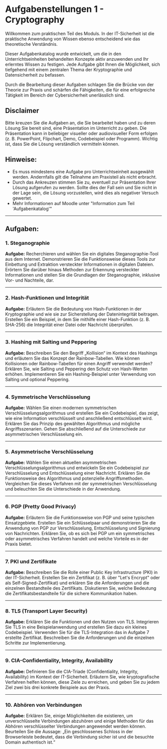 # Aufgabenstellungen 1 - Cryptography

Willkommen zum praktischen Teil des Moduls. In der IT-Sicherheit ist die praktische Anwendung von Wissen ebenso entscheidend wie das theoretische Verständnis.

Dieser Aufgabenkatalog wurde entwickelt, um die in den Unterrichtseinheiten behandelten Konzepte aktiv anzuwenden und Ihr erlerntes Wissen zu festigen. Jede Aufgabe gibt Ihnen die Möglichkeit, sich tiefgehend mit einem zentralen Thema der Kryptographie und Datensicherheit zu befassen.

Durch die Bearbeitung dieser Aufgaben schlagen Sie die Brücke von der Theorie zur Praxis und schärfen die Fähigkeiten, die für eine erfolgreiche Tätigkeit im Bereich der Cybersicherheit unerlässlich sind.

## Disclaimer
Bitte kreuzen Sie die Aufgaben an, die Sie bearbeitet haben und zu deren Lösung Sie bereit sind, eine Präsentation im Unterricht zu geben. Die Präsentation kann in beliebiger visueller oder audiovisueller Form erfolgen (z. B. PowerPoint, Flipchart, Demo, Codebeispiel oder Programm).
Wichtig ist, dass Sie die Lösung verständlich vermitteln können.

## Hinweise:

* Es muss mindestens eine Aufgabe pro Unterrichtseinheit ausgewählt werden. Andernfalls gilt die Teilnahme am Praxisteil als nicht erbracht.
* Durch das Ankreuzen stimmen Sie zu, eventuell zur Präsentation Ihrer Lösung aufgerufen zu werden. Sollte dies der Fall sein und Sie nicht in der Lage sein, die Lösung vorzustellen, wird dies als negativer Versuch gewertet.
* Mehr Informationen auf Moodle unter "Information zum Teil 'Aufgabenkatalog'"

---

## Aufgaben:

### 1. Steganographie

**Aufgabe:** Recherchieren und wählen Sie ein digitales Steganographie-Tool aus dem Internet. Demonstrieren Sie die Funktionsweise dieses Tools zur Einbettung und Extraktion versteckter Informationen in digitalen Dateien. Erörtern Sie darüber hinaus Methoden zur Erkennung versteckter Informationen und stellen Sie die Grundlagen der Steganographie, inklusive Vor- und Nachteile, dar.

---

### 2. Hash-Funktionen und Integrität

**Aufgabe:** Erläutern Sie die Bedeutung von Hash-Funktionen in der Kryptographie und wie sie zur Sicherstellung der Datenintegrität beitragen. Erstellen Sie ein Beispiel, in dem Sie mithilfe einer Hash-Funktion (z. B. SHA-256) die Integrität einer Datei oder Nachricht überprüfen.

---

### 3. Hashing mit Salting und Peppering

**Aufgabe:** Beschreiben Sie den Begriff „Kollision“ im Kontext des Hashings und erläutern Sie das Konzept der Rainbow-Tabellen. Wie können Kollisionen oder Rainbow-Tabellen für einen Angriff verwendet werden? Erklären Sie, wie Salting und Peppering den Schutz von Hash-Werten erhöhen. Implementieren Sie ein Hashing-Beispiel unter Verwendung von Salting und optional Peppering.

---

### 4. Symmetrische Verschlüsselung

**Aufgabe:** Wählen Sie einen modernen symmetrischen Verschlüsselungsalgorithmus und erstellen Sie ein Codebeispiel, das zeigt, wie eine Information verschlüsselt und anschließend entschlüsselt wird. Erklären Sie das Prinzip des gewählten Algorithmus und mögliche Angriffsszenarien. Gehen Sie abschließend auf die Unterschiede zur asymmetrischen Verschlüsselung ein.

---

### 5. Asymmetrische Verschlüsselung

**Aufgabe:** Wählen Sie einen aktuellen asymmetrischen Verschlüsselungsalgorithmus und entwickeln Sie ein Codebeispiel zur Verschlüsselung und Entschlüsselung einer Nachricht. Erklären Sie die Funktionsweise des Algorithmus und potenzielle Angriffsmethoden. Vergleichen Sie dieses Verfahren mit der symmetrischen Verschlüsselung und beleuchten Sie die Unterschiede in der Anwendung.

---

### 6. PGP (Pretty Good Privacy)

**Aufgabe:** Erläutern Sie die Funktionsweise von PGP und seine typischen Einsatzgebiete. Erstellen Sie ein Schlüsselpaar und demonstrieren Sie die Anwendung von PGP zur Verschlüsselung, Entschlüsselung und Signierung von Nachrichten. Erklären Sie, ob es sich bei PGP um ein symmetrisches oder asymmetrisches Verfahren handelt und welche Vorteile es in der Praxis bietet.

---

### 7. PKI und Zertifikate

**Aufgabe:** Beschreiben Sie die Rolle einer Public Key Infrastructure (PKI) in der IT-Sicherheit. Erstellen Sie ein Zertifikat (z. B. über "Let's Encrypt" oder als Self-Signed-Zertifikat) und erklären Sie die Anforderungen und die einzelnen Bestandteile des Zertifikats. Diskutieren Sie, welche Bedeutung die Zertifikatsbestandteile für die sichere Kommunikation haben.

---

### 8. TLS (Transport Layer Security)

**Aufgabe:** Erklären Sie die Funktionen und den Nutzen von TLS. Integrieren Sie TLS in eine Beispielanwendung und erstellen Sie dazu ein kleines Codebeispiel. Verwenden Sie für die TLS-Integration das in Aufgabe 7 erstellte Zertifikat. Beschreiben Sie die Anforderungen und die einzelnen Schritte zur Implementierung.

---

### 9. CIA-Confidentiality, Integrity, Availability

**Aufgabe:** Definieren Sie die CIA-Triade (Confidentiality, Integrity, Availability) im Kontext der IT-Sicherheit. Erläutern Sie, wie kryptografische Verfahren helfen können, diese Ziele zu erreichen, und geben Sie zu jedem Ziel zwei bis drei konkrete Beispiele aus der Praxis.

---

### 10. Abhören von Verbindungen

**Aufgabe:** Erklären Sie, einige Möglichkeiten die existieren, um unverschlüsselte Verbindungen abzuhören und einige Methoden für das Abhören verschlüsselter Verbindungen angewendet werden können. Beurteilen Sie die Aussage: „Ein geschlossenes Schloss in der Browserleiste bedeutet, dass die Verbindung sicher ist und die besuchte Domain authentisch ist.“